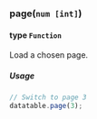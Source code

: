 ### page(`num [int]`)
#### type `Function`

Load a chosen page.

##### Usage

```javascript
// Switch to page 3
datatable.page(3);
```